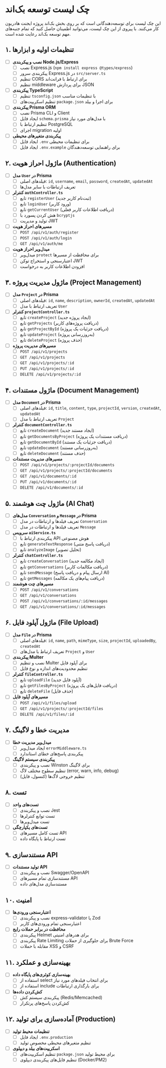 # چک لیست توسعه بک‌اند

این چک لیست برای توسعه‌دهندگانی است که بر روی بخش بک‌اند پروژه ایجنت هادربون کار می‌کنند. با پیروی از این چک لیست، می‌توانید اطمینان حاصل کنید که تمام جنبه‌های مهم توسعه بک‌اند رعایت شده است.

## ۱. تنظیمات اولیه و ابزارها

- [ ] **نصب و پیکربندی Node.js/Express**
  - [ ] نصب Express.js (`npm install express @types/express`)
  - [ ] پیکربندی سرور Express.js در `src/server.ts`
  - [ ] تنظیم CORS برای ارتباط با فرانت‌اند
  - [ ] تنظیم middleware برای پردازش JSON

- [ ] **پیکربندی TypeScript**
  - [ ] تنظیم `tsconfig.json` با تنظیمات مناسب
  - [ ] تنظیم اسکریپت‌های `package.json` برای اجرا و بیلد

- [ ] **پیکربندی Prisma ORM**
  - [ ] نصب Prisma CLI و Client
  - [ ] ایجاد فایل `schema.prisma` با مدل‌های مورد نیاز
  - [ ] تنظیم ارتباط با PostgreSQL
  - [ ] اجرای migration اولیه

- [ ] **پیکربندی متغیرهای محیطی**
  - [ ] ایجاد فایل `.env` برای تنظیمات محیطی
  - [ ] ایجاد فایل `.env.example` برای راهنمایی توسعه‌دهندگان

## ۲. ماژول احراز هویت (Authentication)

- [ ] **مدل `User` در Prisma**
  - [ ] فیلدهای اصلی: `id`, `username`, `email`, `password`, `createdAt`, `updatedAt`
  - [ ] تعریف ارتباطات با سایر مدل‌ها

- [ ] **کنترلر `authController.ts`**
  - [ ] تابع `registerUser` (ثبت‌نام کاربر جدید)
  - [ ] تابع `loginUser` (ورود کاربر)
  - [ ] تابع `getCurrentUser` (دریافت اطلاعات کاربر فعلی)
  - [ ] هش کردن پسورد با `bcryptjs`
  - [ ] تولید و مدیریت JWT

- [ ] **مسیرهای احراز هویت**
  - [ ] `POST /api/v1/auth/register`
  - [ ] `POST /api/v1/auth/login`
  - [ ] `GET /api/v1/auth/me`

- [ ] **میدل‌ویر احراز هویت**
  - [ ] میدل‌ویر `protect` برای محافظت از مسیرها
  - [ ] اعتبارسنجی و استخراج توکن JWT
  - [ ] افزودن اطلاعات کاربر به درخواست

## ۳. ماژول مدیریت پروژه (Project Management)

- [ ] **مدل `Project` در Prisma**
  - [ ] فیلدهای اصلی: `id`, `name`, `description`, `ownerId`, `createdAt`, `updatedAt`
  - [ ] تعریف ارتباط با مدل `User`

- [ ] **کنترلر `projectController.ts`**
  - [ ] تابع `createProject` (ایجاد پروژه جدید)
  - [ ] تابع `getProjects` (دریافت پروژه‌های کاربر)
  - [ ] تابع `getProjectById` (دریافت جزئیات یک پروژه)
  - [ ] تابع `updateProject` (به‌روزرسانی پروژه)
  - [ ] تابع `deleteProject` (حذف پروژه)

- [ ] **مسیرهای مدیریت پروژه**
  - [ ] `POST /api/v1/projects`
  - [ ] `GET /api/v1/projects`
  - [ ] `GET /api/v1/projects/:id`
  - [ ] `PUT /api/v1/projects/:id`
  - [ ] `DELETE /api/v1/projects/:id`

## ۴. ماژول مستندات (Document Management)

- [ ] **مدل `Document` در Prisma**
  - [ ] فیلدهای اصلی: `id`, `title`, `content`, `type`, `projectId`, `version`, `createdAt`, `updatedAt`
  - [ ] تعریف ارتباط با مدل `Project`

- [ ] **کنترلر `documentController.ts`**
  - [ ] تابع `createDocument` (ایجاد مستند جدید)
  - [ ] تابع `getDocumentsByProject` (دریافت مستندات یک پروژه)
  - [ ] تابع `getDocumentById` (دریافت جزئیات یک مستند)
  - [ ] تابع `updateDocument` (به‌روزرسانی مستند)
  - [ ] تابع `deleteDocument` (حذف مستند)

- [ ] **مسیرهای مدیریت مستندات**
  - [ ] `POST /api/v1/projects/:projectId/documents`
  - [ ] `GET /api/v1/projects/:projectId/documents`
  - [ ] `GET /api/v1/documents/:id`
  - [ ] `PUT /api/v1/documents/:id`
  - [ ] `DELETE /api/v1/documents/:id`

## ۵. ماژول چت هوشمند (AI Chat)

- [ ] **مدل‌های `Conversation` و `Message` در Prisma**
  - [ ] تعریف فیلدها و ارتباطات در مدل `Conversation`
  - [ ] تعریف فیلدها و ارتباطات در مدل `Message`

- [ ] **سرویس `aiService.ts`**
  - [ ] پیکربندی ارتباط با API هوش مصنوعی
  - [ ] تابع `generateTextResponse` (دریافت پاسخ متنی)
  - [ ] تابع `analyzeImage` (تحلیل تصویر)

- [ ] **کنترلر `chatController.ts`**
  - [ ] تابع `createConversation` (ایجاد مکالمه جدید)
  - [ ] تابع `getConversations` (دریافت مکالمات کاربر)
  - [ ] تابع `sendMessage` (ارسال پیام و دریافت پاسخ AI)
  - [ ] تابع `getMessages` (دریافت پیام‌های یک مکالمه)

- [ ] **مسیرهای چت هوشمند**
  - [ ] `POST /api/v1/conversations`
  - [ ] `GET /api/v1/conversations`
  - [ ] `POST /api/v1/conversations/:id/messages`
  - [ ] `GET /api/v1/conversations/:id/messages`

## ۶. ماژول آپلود فایل (File Upload)

- [ ] **مدل `File` در Prisma**
  - [ ] فیلدهای اصلی: `id`, `name`, `path`, `mimeType`, `size`, `projectId`, `uploadedBy`, `createdAt`
  - [ ] تعریف ارتباط با مدل‌های `Project` و `User`

- [ ] **پیکربندی Multer**
  - [ ] نصب و تنظیم Multer برای آپلود فایل
  - [ ] تنظیم محدودیت‌های اندازه و نوع فایل

- [ ] **کنترلر `fileController.ts`**
  - [ ] تابع `uploadFile` (آپلود فایل جدید)
  - [ ] تابع `getFilesByProject` (دریافت فایل‌های یک پروژه)
  - [ ] تابع `deleteFile` (حذف فایل)

- [ ] **مسیرهای آپلود فایل**
  - [ ] `POST /api/v1/files/upload`
  - [ ] `GET /api/v1/projects/:projectId/files`
  - [ ] `DELETE /api/v1/files/:id`

## ۷. مدیریت خطا و لاگینگ

- [ ] **میدل‌ویر مدیریت خطا**
  - [ ] ایجاد میدل‌ویر `errorMiddleware.ts`
  - [ ] پیکربندی پاسخ‌های خطای استاندارد

- [ ] **پیکربندی سیستم لاگینگ**
  - [ ] نصب و پیکربندی Winston برای لاگینگ
  - [ ] تنظیم سطوح مختلف لاگ (error, warn, info, debug)
  - [ ] تنظیم خروجی لاگ‌ها (کنسول، فایل)

## ۸. تست

- [ ] **تست‌های واحد**
  - [ ] نصب و پیکربندی Jest
  - [ ] تست توابع کنترلرها
  - [ ] تست میدل‌ویرها

- [ ] **تست‌های یکپارچگی**
  - [ ] تست کامل مسیرهای API
  - [ ] تست ارتباط با پایگاه داده

## ۹. مستندسازی API

- [ ] **تولید مستندات API**
  - [ ] نصب و پیکربندی Swagger/OpenAPI
  - [ ] مستندسازی تمام مسیرهای API
  - [ ] مستندسازی مدل‌های داده

## ۱۰. امنیت

- [ ] **اعتبارسنجی ورودی‌ها**
  - [ ] نصب و پیکربندی express-validator یا Zod
  - [ ] اعتبارسنجی تمام ورودی‌های کاربر

- [ ] **محافظت در برابر حملات رایج**
  - [ ] پیکربندی Helmet برای هدرهای امنیتی
  - [ ] پیکربندی Rate Limiting برای جلوگیری از حملات Brute Force
  - [ ] مقابله با حملات XSS و CSRF

## ۱۱. بهینه‌سازی و عملکرد

- [ ] **بهینه‌سازی کوئری‌های پایگاه داده**
  - [ ] استفاده از select برای انتخاب فیلدهای مورد نیاز
  - [ ] استفاده از include برای بارگذاری ارتباطات

- [ ] **کش‌کردن داده‌ها**
  - [ ] پیکربندی سیستم کش (Redis/Memcached)
  - [ ] کش‌کردن پاسخ‌های پرتکرار

## ۱۲. آماده‌سازی برای تولید (Production)

- [ ] **تنظیمات محیط تولید**
  - [ ] ایجاد فایل `.env.production`
  - [ ] تنظیم متغیرهای محیطی مخصوص تولید

- [ ] **اسکریپت‌های بیلد و دیپلوی**
  - [ ] تنظیم اسکریپت‌های `package.json` برای محیط تولید
  - [ ] تنظیم فایل‌های پیکربندی دیپلوی (Docker/PM2) 